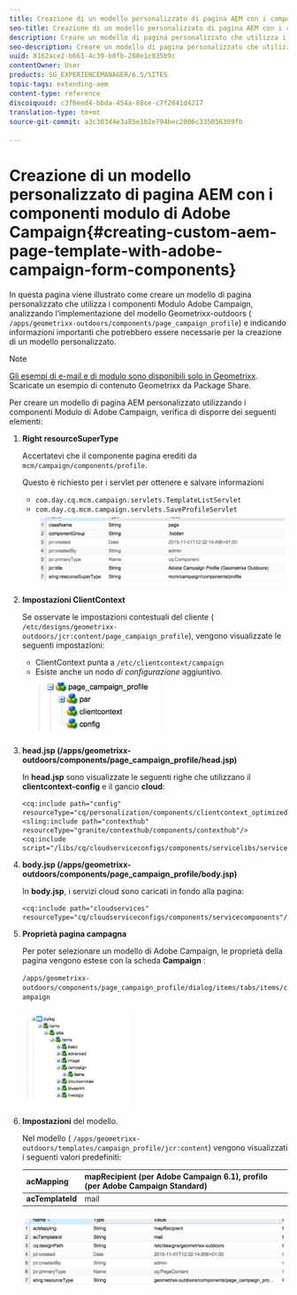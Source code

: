 ```yaml
---
title: Creazione di un modello personalizzato di pagina AEM con i componenti modulo di Adobe Campaign
seo-title: Creazione di un modello personalizzato di pagina AEM con i componenti modulo di Adobe Campaign
description: Creare un modello di pagina personalizzato che utilizza i componenti Modulo di Adobe Campaign
seo-description: Creare un modello di pagina personalizzato che utilizza i componenti Modulo di Adobe Campaign
uuid: 8162ace2-b661-4c39-b0fb-288e1c035b9c
contentOwner: User
products: SG_EXPERIENCEMANAGER/6.5/SITES
topic-tags: extending-aem
content-type: reference
discoiquuid: c3f6eed4-bbda-454a-88ce-c7f2041d4217
translation-type: tm+mt
source-git-commit: a3c303d4e3a85e1b2e794bec2006c335056309fb

---
```



# Creazione di un modello personalizzato di pagina AEM con i componenti modulo di Adobe Campaign{#creating-custom-aem-page-template-with-adobe-campaign-form-components}

In questa pagina viene illustrato come creare un modello di pagina personalizzato che utilizza i componenti Modulo [](/help/sites-authoring/adobe-campaign-components.md) Adobe Campaign, analizzando l’implementazione del modello Geometrixx-outdoors ( `/apps/geometrixx-outdoors/components/page_campaign_profile`) e indicando informazioni importanti che potrebbero essere necessarie per la creazione di un modello personalizzato.

>[!NOTE]
>
>[Gli esempi di e-mail e di modulo sono disponibili solo in Geometrixx](/help/sites-developing/we-retail.md). Scaricate un esempio di contenuto Geometrixx da Package Share.

Per creare un modello di pagina AEM personalizzato utilizzando i componenti Modulo di Adobe Campaign, verifica di disporre dei seguenti elementi:

1. **Right resourceSuperType**

   Accertatevi che il componente pagina erediti da `mcm/campaign/components/profile`.

   Questo è richiesto per i servlet per ottenere e salvare informazioni

   * `com.day.cq.mcm.campaign.servlets.TemplateListServlet`
   * `com.day.cq.mcm.campaign.servlets.SaveProfileServlet`
   ![chlimage_1-201](assets/chlimage_1-201.png)

1. **Impostazioni ClientContext**

   Se osservate le impostazioni contestuali del cliente ( `/etc/designs/geometrixx-outdoors/jcr:content/page_campaign_profile`), vengono visualizzate le seguenti impostazioni:

   * ClientContext punta a `/etc/clientcontext/campaign`
   * Esiste anche un nodo *di configurazione* aggiuntivo.
   ![chlimage_1-202](assets/chlimage_1-202.png)

1. **head.jsp (/apps/geometrixx-outdoors/components/page_campaign_profile/head.jsp)**

   In **head.jsp** sono visualizzate le seguenti righe che utilizzano il **clientcontext-config** e il gancio **cloud**:

   ```
   <cq:include path="config" resourceType="cq/personalization/components/clientcontext_optimized/config"/>
   <sling:include path="contexthub" resourceType="granite/contexthub/components/contexthub"/>
   <cq:include script="/libs/cq/cloudserviceconfigs/components/servicelibs/servicelibs.jsp"/>
   ```

1. **body.jsp (/apps/geometrixx-outdoors/components/page_campaign_profile/body.jsp)**

   In **body.jsp**, i servizi cloud sono caricati in fondo alla pagina:

   ```
   <cq:include path="cloudservices" resourceType="cq/cloudserviceconfigs/components/servicecomponents"/>
   ```

1. **Proprietà pagina campagna**

   Per poter selezionare un modello di Adobe Campaign, le proprietà della pagina vengono estese con la scheda **Campaign** :

   `/apps/geometrixx-outdoors/components/page_campaign_profile/dialog/items/tabs/items/campaign`

   ![chlimage_1-203](assets/chlimage_1-203.png)

1. **Impostazioni** del modello.

   Nel modello ( `/apps/geometrixx-outdoors/templates/campaign_profile/jcr:content`) vengono visualizzati i seguenti valori predefiniti:

   | **acMapping** | mapRecipient (per Adobe Campaign 6.1), profilo (per Adobe Campaign Standard) |
   |---|---|
   | **acTemplateId** | mail |

   ![chlimage_1-204](assets/chlimage_1-204.png)

